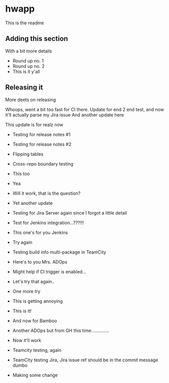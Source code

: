 # hwapp
This is the readme

## Adding this section
With a bit more details

- Round up no. 1
- Round up no. 2
- This is it y'all

## Releasing it
More deets on releasing

Whoops, went a bit too fast for CI there.
Update for end 2 end test, and now it'll actually parse my Jira issue
And another update here

This update is for realz now

- Testing for release notes #1
- Testing for release notes #2

- Flipping tables

- Cross-repo boundary testing
- This too
- Yea
- Will it work, that is the question?
- Yet another update
- Testing for Jira Server again since I forgot a little detail
- Test for Jenkins integration...???!!!
- This one's for you Jenkins
- Try again
- Testing build info multi-package in TeamCity
- Here's to you Mrs. ADOps
- Might help if CI trigger is enabled...
- Let's try that again..
- One more try
- This is getting annoying
- This is it!
- And now for Bamboo
- Another ADOps but from GH this time..............
- Now it'll work
- Teamcity testing, again
- TeamCity testing Jira, Jira issue ref should be in the commit message dumbo
- Making some change
